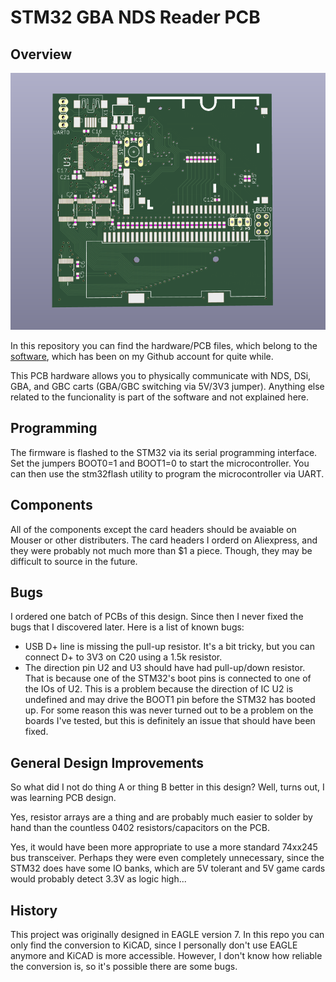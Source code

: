 # STM32 GBA NDS Reader PCB

## Overview

![PCB Preview](./board-preview.png)

In this repository you can find the hardware/PCB files, which belong to the [software](https://github.com/ipatix/stm32-gba-nds-cart-reader), which has been on my Github account for quite while.

This PCB hardware allows you to physically communicate with NDS, DSi, GBA, and GBC carts (GBA/GBC switching via 5V/3V3 jumper).
Anything else related to the funcionality is part of the software and not explained here.

## Programming

The firmware is flashed to the STM32 via its serial programming interface.
Set the jumpers BOOT0=1 and BOOT1=0 to start the microcontroller.
You can then use the stm32flash utility to program the microcontroller via UART.

## Components

All of the components except the card headers should be avaiable on Mouser or other distributers.
The card headers I orderd on Aliexpress, and they were probably not much more than $1 a piece.
Though, they may be difficult to source in the future.

## Bugs

I ordered one batch of PCBs of this design.
Since then I never fixed the bugs that I discovered later.
Here is a list of known bugs:
- USB D+ line is missing the pull-up resistor.
  It's a bit tricky, but you can connect D+ to 3V3 on C20 using a 1.5k resistor.
- The direction pin U2 and U3 should have had pull-up/down resistor.
  That is because one of the STM32's boot pins is connected to one of the IOs of U2.
  This is a problem because the direction of IC U2 is undefined and may drive the BOOT1 pin before the STM32 has booted up.
  For some reason this was never turned out to be a problem on the boards I've tested, but this is definitely an issue that should have been fixed.

## General Design Improvements

So what did I not do thing A or thing B better in this design?
Well, turns out, I was learning PCB design.

Yes, resistor arrays are a thing and are probably much easier to solder by hand than the countless 0402 resistors/capacitors on the PCB.

Yes, it would have been more appropriate to use a more standard 74xx245 bus transceiver.
Perhaps they were even completely unnecessary, since the STM32 does have some IO banks, which are 5V tolerant and 5V game cards would probably detect 3.3V as logic high...

## History

This project was originally designed in EAGLE version 7.
In this repo you can only find the conversion to KiCAD, since I personally don't use EAGLE anymore and KiCAD is more accessible.
However, I don't know how reliable the conversion is, so it's possible there are some bugs.
